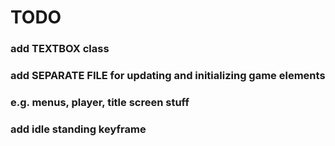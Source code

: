 # TODO
### add TEXTBOX class

### add SEPARATE FILE for updating and initializing game elements
### e.g. menus, player, title screen stuff

### add idle standing keyframe